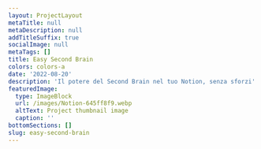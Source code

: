 ```yaml
---
layout: ProjectLayout
metaTitle: null
metaDescription: null
addTitleSuffix: true
socialImage: null
metaTags: []
title: Easy Second Brain
colors: colors-a
date: '2022-08-20'
description: 'Il potere del Second Brain nel tuo Notion, senza sforzi'
featuredImage:
  type: ImageBlock
  url: /images/Notion-645ff8f9.webp
  altText: Project thumbnail image
  caption: ''
bottomSections: []
slug: easy-second-brain
---
```

<Script src="https://gumroad.com/js/gumroad-embed.js" />
<div class="gumroad-product-embed"><a href="https://danieledamico.gumroad.com/l/easy-second-brain">Caricamento</a></div>